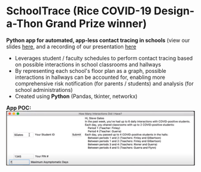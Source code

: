 # SchoolTrace (Rice COVID-19 Design-a-Thon Grand Prize winner)
**Python app for automated, app-less contact tracing in schools** (view our slides [here](https://github.com/nglaze00/SchoolTrace/blob/master/SchoolTrace_presentation.pdf), and a recording of our presentation [here](https://drive.google.com/file/d/1oAxDUcJFzZCAccyVOJ-XIpJvPaL3_XX7/view?usp=sharing)

* Leverages student / faculty schedules to perform contact tracing based on possible interactions in school classrooms and hallways
* By representing each school's floor plan as a graph, possible interactions in hallways can be accounted for, enabling more comprehensive risk notification (for parents / students) and analysis (for school administrations)
* Created using **Python** (Pandas, tkinter, networkx)


**App POC:**
![POC](app_screenshot.png)
